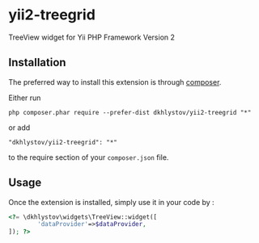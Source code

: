 yii2-treegrid
=============
TreeView widget for Yii PHP Framework Version 2

Installation
------------

The preferred way to install this extension is through [composer](http://getcomposer.org/download/).

Either run

```
php composer.phar require --prefer-dist dkhlystov/yii2-treegrid "*"
```

or add

```
"dkhlystov/yii2-treegrid": "*"
```

to the require section of your `composer.json` file.


Usage
-----

Once the extension is installed, simply use it in your code by  :

```php
<?= \dkhlystov\widgets\TreeView::widget([
		'dataProvider'=>$dataProvider,
]); ?>
```
